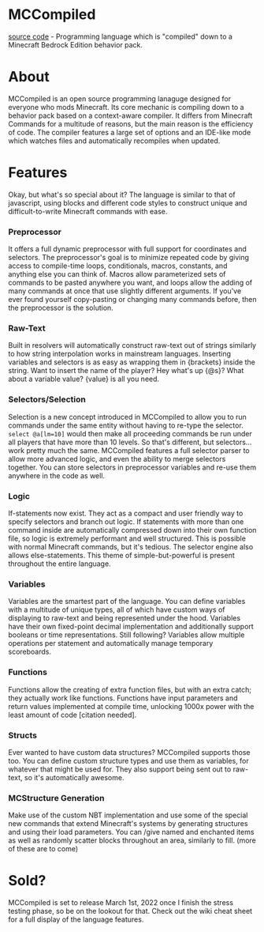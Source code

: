 # MCCompiled
[source code](https://github.com/7UKECREAT0R/MCCompiledSource) -
Programming language which is "compiled" down to a Minecraft Bedrock Edition behavior pack.

# About
MCCompiled is an open source programming lanaguge designed for everyone who mods Minecraft. Its core mechanic is compiling down to a behavior pack based on a context-aware compiler. It differs from Minecraft Commands for a multitude of reasons, but the main reason is the efficiency of code. The compiler features a large set of options and an IDE-like mode which watches files and automatically recompiles when updated.

# Features
Okay, but what's so special about it? The language is similar to that of javascript, using blocks and different code styles to construct unique and difficult-to-write Minecraft commands with ease.

### Preprocessor
It offers a full dynamic preprocessor with full support for coordinates and selectors. The preprocessor's goal is to minimize repeated code by giving access to compile-time loops, conditionals, macros, constants, and anything else you can think of. Macros allow parameterized sets of commands to be pasted anywhere you want, and loops allow the adding of many commands at once that use slightly different arguments. If you've ever found yourself copy-pasting or changing many commands before, then the preprocessor is the solution.

### Raw-Text
Built in resolvers will automatically construct raw-text out of strings similarly to how string interpolation works in mainstream languages. Inserting variables and selectors is as easy as wrapping them in {brackets} inside the string. Want to insert the name of the player? Hey what's up {@s}? What about a variable value? {value} is all you need.

### Selectors/Selection
Selection is a new concept introduced in MCCompiled to allow you to run commands under the same entity without having to re-type the selector. `select @a[lm=10]` would then make all proceeding commands be run under all players that have more than 10 levels. So that's different, but selectors... work pretty much the same. MCCompiled features a full selector parser to allow more advanced logic, and even the ability to merge selectors together. You can store selectors in preprocessor variables and re-use them anywhere in the code as well.

### Logic
If-statements now exist. They act as a compact and user friendly way to specify selectors and branch out logic. If statements with more than one command inside are automatically compressed down into their own function file, so logic is extremely performant and well structured. This is possible with normal Minecraft commands, but it's tedious. The selector engine also allows else-statements. This theme of simple-but-powerful is present throughout the entire language.

### Variables
Variables are the smartest part of the language. You can define variables with a multitude of unique types, all of which have custom ways of displaying to raw-text and being represented under the hood. Variables have their own fixed-point decimal implementation and additionally support booleans or time representations. Still following? Variables allow multiple operations per statement and automatically manage temporary scoreboards.

### Functions
Functions allow the creating of extra function files, but with an extra catch; they actually work like functions. Functions have input parameters and return values implemented at compile time, unlocking 1000x power with the least amount of code \[citation needed\].

### Structs
Ever wanted to have custom data structures? MCCompiled supports those too. You can define custom structure types and use them as variables, for whatever that might be used for. They also support being sent out to raw-text, so it's automatically awesome.

### MCStructure Generation
Make use of the custom NBT implementation and use some of the special new commands that extend Minecraft's systems by generating structures and using their load parameters. You can /give named and enchanted items as well as randomly scatter blocks throughout an area, similarly to fill. (more of these are to come)

# Sold?
MCCompiled is set to release March 1st, 2022 once I finish the stress testing phase, so be on the lookout for that. Check out the wiki cheat sheet for a full display of the language features.
